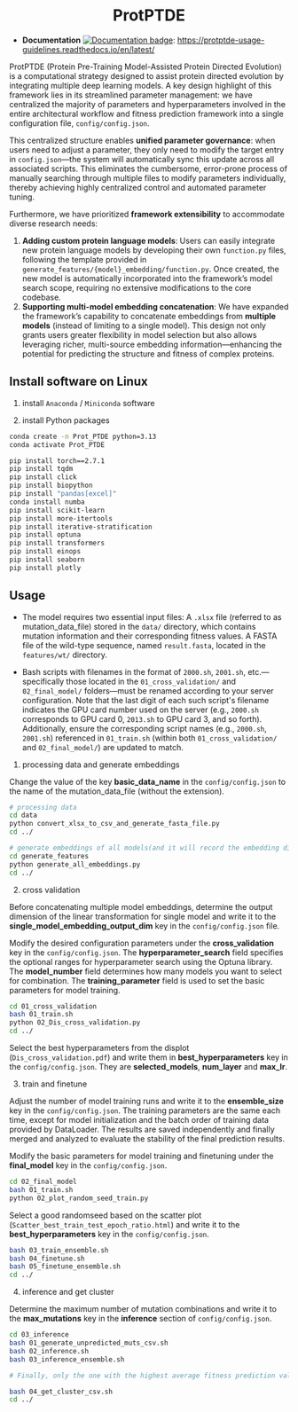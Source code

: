 <h1 align="center">ProtPTDE</h1>

- **Documentation** [![Documentation badge](https://img.shields.io/readthedocs/tidymut/latest?logo=readthedocs&logoColor=white)](https://protptde-usage-guidelines.readthedocs.io/en/latest/): https://protptde-usage-guidelines.readthedocs.io/en/latest/

ProtPTDE (Protein Pre-Training Model-Assisted Protein Directed Evolution) is a computational strategy designed to assist protein directed evolution by integrating multiple deep learning models. A key design highlight of this framework lies in its streamlined parameter management: we have centralized the majority of parameters and hyperparameters involved in the entire architectural workflow and fitness prediction framework into a single configuration file, `config/config.json`.  

This centralized structure enables **unified parameter governance**: when users need to adjust a parameter, they only need to modify the target entry in `config.json`—the system will automatically sync this update across all associated scripts. This eliminates the cumbersome, error-prone process of manually searching through multiple files to modify parameters individually, thereby achieving highly centralized control and automated parameter tuning.  

Furthermore, we have prioritized **framework extensibility** to accommodate diverse research needs:  
1. **Adding custom protein language models**: Users can easily integrate new protein language models by developing their own `function.py` files, following the template provided in `generate_features/{model}_embedding/function.py`. Once created, the new model is automatically incorporated into the framework’s model search scope, requiring no extensive modifications to the core codebase.  
2. **Supporting multi-model embedding concatenation**: We have expanded the framework’s capability to concatenate embeddings from **multiple models** (instead of limiting to a single model). This design not only grants users greater flexibility in model selection but also allows leveraging richer, multi-source embedding information—enhancing the potential for predicting the structure and fitness of complex proteins.


## Install software on Linux

1. install `Anaconda` / `Miniconda` software

2. install Python packages

```bash
conda create -n Prot_PTDE python=3.13
conda activate Prot_PTDE

pip install torch==2.7.1
pip install tqdm
pip install click
pip install biopython
pip install "pandas[excel]"
conda install numba
pip install scikit-learn
pip install more-itertools
pip install iterative-stratification
pip install optuna
pip install transformers
pip install einops
pip install seaborn
pip install plotly
```

## Usage

* The model requires two essential input files:
A ``.xlsx`` file (referred to as mutation_data_file) stored in the ``data/`` directory, which contains mutation information and their corresponding fitness values.
A FASTA file of the wild-type sequence, named ``result.fasta``, located in the ``features/wt/`` directory.



* Bash scripts with filenames in the format of ``2000.sh``, ``2001.sh``, etc.—specifically those located in the ``01_cross_validation/`` and ``02_final_model/`` folders—must be renamed according to your server configuration. Note that the last digit of each such script's filename indicates the GPU card number used on the server (e.g., ``2000.sh`` corresponds to GPU card 0, ``2013.sh`` to GPU card 3, and so forth). Additionally, ensure the corresponding script names (e.g., ``2000.sh``, ``2001.sh``) referenced in ``01_train.sh`` (within both ``01_cross_validation/`` and ``02_final_model/``) are updated to match.


1. processing data and generate embeddings

Change the value of the key **basic_data_name** in the ``config/config.json`` to the name of the mutation_data_file (without the extension).

```bash
# processing data
cd data
python convert_xlsx_to_csv_and_generate_fasta_file.py
cd ../

# generate embeddings of all models(and it will record the embedding dimension for each corresponding model under the all_model key in the config/config.json)
cd generate_features
python generate_all_embeddings.py
cd ../
```

2. cross validation

Before concatenating multiple model embeddings, determine the output dimension of the linear transformation for single model and write it to the **single_model_embedding_output_dim** key in the ``config/config.json`` file.

Modify the desired configuration parameters under the **cross_validation** key in the ``config/config.json``. The **hyperparameter_search** field specifies the optional ranges for hyperparameter search using the Optuna library. The **model_number** field determines how many models you want to select for combination. The **training_parameter** field is used to set the basic parameters for model training.

```bash
cd 01_cross_validation
bash 01_train.sh
python 02_Dis_cross_validation.py
cd ../
```

Select the best hyperparameters from the displot (``Dis_cross_validation.pdf``) and write them in **best_hyperparameters** key in the ``config/config.json``. They are **selected_models**, **num_layer** and **max_lr**.

3. train and finetune

Adjust the number of model training runs and write it to the **ensemble_size** key in the ``config/config.json``. The training parameters are the same each time, except for model initialization and the batch order of training data provided by DataLoader. The results are saved independently and finally merged and analyzed to evaluate the stability of the final prediction results.

Modify the basic parameters for model training and finetuning under the **final_model** key in the ``config/config.json``.

```bash
cd 02_final_model
bash 01_train.sh
python 02_plot_random_seed_train.py
```

Select a good randomseed based on the scatter plot (``Scatter_best_train_test_epoch_ratio.html``) and write it to the **best_hyperparameters** key in the ``config/config.json``.

```bash
bash 03_train_ensemble.sh
bash 04_finetune.sh
bash 05_finetune_ensemble.sh
cd ../
```

4. inference and get cluster

Determine the maximum number of mutation combinations and write it to the **max_mutations** key in the **inference** section of ``config/config.json``. 

```bash
cd 03_inference
bash 01_generate_unpredicted_muts_csv.sh
bash 02_inference.sh
bash 03_inference_ensemble.sh

# Finally, only the one with the highest average fitness prediction value of the same site combination is retained, and then all site combinations are sorted in ascending order according to the standard deviation of the fitness value to understand the reliability of the prediction.

bash 04_get_cluster_csv.sh
cd ../
```